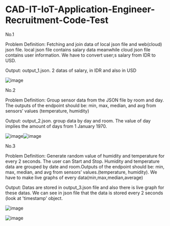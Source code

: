 # CAD-IT-IoT-Application-Engineer-Recruitment-Code-Test

No.1

Problem Definition: Fetching and join data of local json file and web(cloud) json file. local json file contains salary data meanwhile cloud json file contains user information. We have to convert user;s salary from IDR to USD.

Output: output_1.json. 2 datas of salary, in IDR and also in USD

![image](https://user-images.githubusercontent.com/63847120/176641177-ad0b484b-6076-4981-bc71-087d0e666dc9.png)


No.2

Problem Definition: Group sensor data from the JSON file by room and day. The outputs of the endpoint should be: min, max, median, and avg from sensors’ values
(temperature, humidity)

Output: output_2.json. group data by day and room. The value of day implies the amount of days from 1 January 1970.

![image](https://user-images.githubusercontent.com/63847120/176641884-6a92186e-40a4-4566-b7b4-736d14474088.png)![image](https://user-images.githubusercontent.com/63847120/176641943-e0d1fb81-bdf0-4508-8ebf-3b09491f100c.png)

No.3

Problem Definition: Generate random value of humidity and temperature for every 2 seconds. The user can Start and Stop. Humidity and temperature data are grouped by date and room.Outputs of the endpoint should be: min, max, median, and avg from sensors’ values.(temperature, humidity). We have to make live graphs of every data(min,max,median,average)

Output: Datas are stored in output_3.json file and also there is live graph for these datas. We can see in json file that the data is stored every 2 seconds (look at 'timestamp' object. 

![image](https://user-images.githubusercontent.com/63847120/176642995-b064ec8f-f9d2-4456-954e-bb2d23472126.png)

![image](https://user-images.githubusercontent.com/63847120/176643211-dd0de26d-63ad-494a-9789-e1f029d37272.png)




